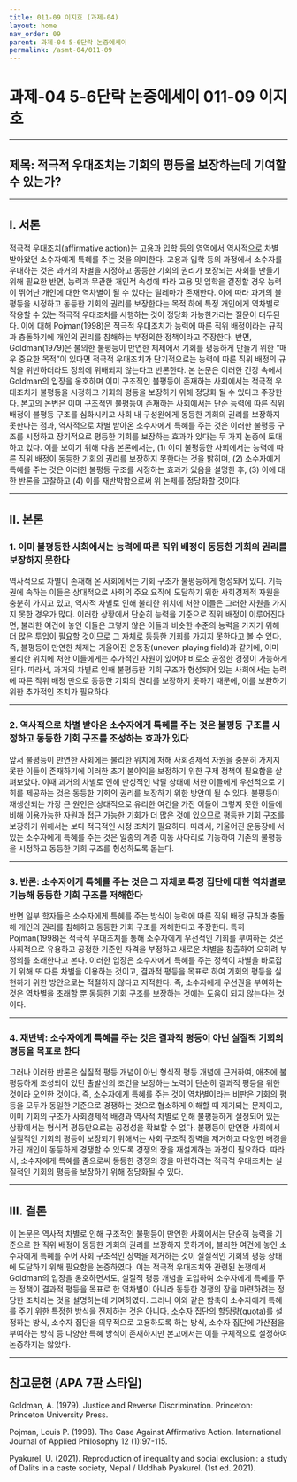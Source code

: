```yaml
---
title: 011-09 이지호 (과제-04)
layout: home
nav_order: 09
parent: 과제-04 5-6단락 논증에세이
permalink: /asmt-04/011-09
---
```


# 과제-04 5-6단락 논증에세이 011-09 이지호 

---

## 제목: 적극적 우대조치는 기회의 평등을 보장하는데 기여할 수 있는가? 

---

## I. 서론

적극적 우대조치(affirmative action)는 고용과 입학 등의 영역에서 역사적으로 차별 받아왔던 소수자에게 특혜를 주는 것을 의미한다. 고용과 입학 등의 과정에서 소수자를 우대하는 것은 과거의 차별을 시정하고 동등한 기회의 권리가 보장되는 사회를 만들기 위해 필요한 반면, 능력과 무관한 개인적 속성에 따라 고용 및 입학을 결정할 경우 능력이 뛰어난 개인에 대한 역차별이 될 수 있다는 딜레마가 존재한다. 이에 따라 과거의 불평등을 시정하고 동등한 기회의 권리를 보장한다는 목적 하에 특정 개인에게 역차별로 작용할 수 있는 적극적 우대조치를 시행하는 것이 정당화 가능한가라는 질문이 대두된다. 이에 대해 Pojman(1998)은 적극적 우대조치가 능력에 따른 직위 배정이라는 규칙과 충돌하기에 개인의 권리를 침해하는 부정의한 정책이라고 주장한다. 반면, Goldman(1979)은 불의한 불평등이 만연한 체제에서 기회를 평등하게 만들기 위한 “매우 중요한 목적”이 있다면 적극적 우대조치가 단기적으로는 능력에 따른 직위 배정의 규칙을 위반하더라도 정의에 위배되지 않는다고 반론한다. 본 논문은 이러한 긴장 속에서 Goldman의 입장을 옹호하며 이미 구조적인 불평등이 존재하는 사회에서는 적극적 우대조치가 불평등을 시정하고 기회의 평등을 보장하기 위해 정당화 될 수 있다고 주장한다. 본고의 논변은 이미 구조적인 불평등이 존재하는 사회에서는 단순 능력에 따른 직위 배정이 불평등 구조를 심화시키고 사회 내 구성원에게 동등한 기회의 권리를 보장하지 못한다는 점과, 역사적으로 차별 받아온 소수자에게 특혜를 주는 것은 이러한 불평등 구조를 시정하고 장기적으로 평등한 기회를 보장하는 효과가 있다는 두 가지 논증에 토대하고 있다. 이를 보이기 위해 다음 본론에서는, (1) 이미 불평등한 사회에서는 능력에 따른 직위 배정이 동등한 기회의 권리를 보장하지 못한다는 것을 밝히며, (2) 소수자에게 특혜를 주는 것은 이러한 불평등 구조를 시정하는 효과가 있음을 설명한 후, (3) 이에 대한 반론을 고찰하고 (4) 이를 재반박함으로써 위 논제를 정당화할 것이다.

---

## II. 본론

### 1. 이미 불평등한 사회에서는 능력에 따른 직위 배정이 동등한 기회의 권리를 보장하지 못한다

역사적으로 차별이 존재해 온 사회에서는 기회 구조가 불평등하게 형성되어 있다. 기득권에 속하는 이들은 상대적으로 사회의 주요 요직에 도달하기 위한 사회경제적 자원을 충분히 가지고 있고, 역사적 차별로 인해 불리한 위치에 처한 이들은 그러한 자원을 가지지 못한 경우가 많다. 이러한 상황에서 단순히 능력을 기준으로 직위 배정이 이루어진다면, 불리한 여건에 놓인 이들은 그렇지 않은 이들과 비슷한 수준의 능력을 가지기 위해 더 많은 투입이 필요할 것이므로 그 자체로 동등한 기회를 가지지 못한다고 볼 수 있다. 즉, 불평등이 만연한 체제는 기울어진 운동장(uneven playing field)과 같기에, 이미 불리한 위치에 처한 이들에게는 추가적인 자원이 있어야 비로소 공정한 경쟁이 가능하게 된다. 따라서, 과거의 차별로 인해 불평등한 기회 구조가 형성되어 있는 사회에서는 능력에 따른 직위 배정 만으로 동등한 기회의 권리를 보장하지 못하기 때문에, 이를 보완하기 위한 추가적인 조치가 필요하다. 

---

### 2. 역사적으로 차별 받아온 소수자에게 특혜를 주는 것은 불평등 구조를 시정하고 동등한 기회 구조를 조성하는 효과가 있다

앞서 불평등이 만연한 사회에는 불리한 위치에 처해 사회경제적 자원을 충분히 가지지 못한 이들이 존재하기에 이러한 초기 불이익을 보정하기 위한 구제 정책이 필요함을 살펴보았다. 이때 과거의 차별로 인해 만성적인 박탈 상태에 처한 이들에게 우선적으로 기회를 제공하는 것은 동등한 기회의 권리를 보장하기 위한 방안이 될 수 있다. 불평등이 재생산되는 가장 큰 원인은 상대적으로 유리한 여건을 가진 이들이 그렇지 못한 이들에 비해 이용가능한 자원과 접근 가능한 기회가 더 많은 것에 있으므로 평등한 기회 구조를 보장하기 위해서는 보다 적극적인 시정 조치가 필요하다. 따라서, 기울어진 운동장에 서있는 소수자에게 특혜를 주는 것은 일종의 계층 이동 사다리로 기능하여 기존의 불평등을 시정하고 동등한 기회 구조를 형성하도록 돕는다. 

---

### 3. 반론: 소수자에게 특혜를 주는 것은 그 자체로 특정 집단에 대한 역차별로 기능해 동등한 기회 구조를 저해한다

반면 일부 학자들은 소수자에게 특혜를 주는 방식이 능력에 따른 직위 배정 규칙과 충돌해 개인의 권리를 침해하고 동등한 기회 구조를 저해한다고 주장한다. 특히 Pojman(1998)은 적극적 우대조치를 통해 소수자에게 우선적인 기회를 부여하는 것은 사회적으로 유용하고 공정한 기준인 자격을 부정하고 새로운 차별을 창출하여 오히려 부정의를 초래한다고 본다. 이러한 입장은 소수자에게 특혜를 주는 정책이 차별을 바로잡기 위해 또 다른 차별을 이용하는 것이고, 결과적 평등을 목표로 하여 기회의 평등을 실현하기 위한 방안으로는 적절하지 않다고 지적한다. 즉, 소수자에게 우선권을 부여하는 것은 역차별을 초래할 뿐 동등한 기회 구조를 보장하는 것에는 도움이 되지 않는다는 것이다. 

---

### 4. 재반박: 소수자에게 특혜를 주는 것은 결과적 평등이 아닌 실질적 기회의 평등을 목표로 한다 

그러나 이러한 반론은 실질적 평등 개념이 아닌 형식적 평등 개념에 근거하여, 애초에 불평등하게 조성되어 있던 출발선의 조건을 보정하는 노력이 단순히 결과적 평등을 위한 것이라 오인한 것이다. 즉, 소수자에게 특혜를 주는 것이 역차별이라는 비판은 기회의 평등을 모두가 동일한 기준으로 경쟁하는 것으로 협소하게 이해할 때 제기되는 문제이고, 이미 기회의 구조가 사회경제적 배경과 역사적 차별로 인해 불평등하게 설정되어 있는 상황에서는 형식적 평등만으로는 공정성을 확보할 수 없다. 불평등이 만연한 사회에서 실질적인 기회의 평등이 보장되기 위해서는 사회 구조적 장벽을 제거하고 다양한 배경을 가진 개인이 동등하게 경쟁할 수 있도록 경쟁의 장을 재설계하는 과정이 필요하다. 따라서, 소수자에게 특혜를 줌으로써 동등한 경쟁의 장을 마련하려는 적극적 우대조치는 실질적인 기회의 평등을 보장하기 위해 정당화될 수 있다. 

---

## III. 결론 

이 논문은 역사적 차별로 인해 구조적인 불평등이 만연한 사회에서는 단순히 능력을 기준으로 한 직위 배정이 동등한 기회의 권리를 보장하지 못하기에, 불리한 여건에 놓인 소수자에게 특혜를 주어 사회 구조적인 장벽을 제거하는 것이 실질적인 기회의 평등 상태에 도달하기 위해 필요함을 논증하였다. 이는 적극적 우대조치와 관련된 논쟁에서 Goldman의 입장을 옹호하면서도, 실질적 평등 개념을 도입하여 소수자에게 특혜를 주는 정책이 결과적 평등을 목표로 한 역차별이 아니라 동등한 경쟁의 장을 마련하려는 정당한 조치라는 것을 설명하는데 기여하였다. 그러나 이와 같은 함축이 소수자에게 특혜를 주기 위한 특정한 방식을 전제하는 것은 아니다. 소수자 집단의 할당량(quota)를 설정하는 방식, 소수자 집단을 의무적으로 고용하도록 하는 방식, 소수자 집단에 가산점을 부여하는 방식 등 다양한 특혜 방식이 존재하지만 본고에서는 이를 구체적으로 설정하여 논증하지는 않았다. 

---

## 참고문헌 (APA 7판 스타일)

Goldman, A. (1979). Justice and Reverse Discrimination. Princeton: Princeton University Press. 

Pojman, Louis P. (1998). The Case Against Affirmative Action. International Journal of Applied Philosophy 12 (1):97-115.

Pyakurel, U. (2021). Reproduction of inequality and social exclusion : a study of Dalits in a caste society, Nepal / Uddhab Pyakurel. (1st ed. 2021).

